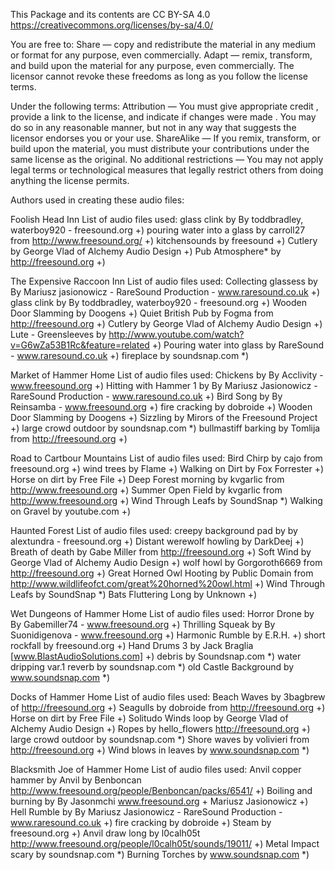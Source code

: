This Package and its contents are CC BY-SA 4.0
https://creativecommons.org/licenses/by-sa/4.0/

You are free to:
Share — copy and redistribute the material in any medium or format for any purpose, even commercially.
Adapt — remix, transform, and build upon the material for any purpose, even commercially.
The licensor cannot revoke these freedoms as long as you follow the license terms.

Under the following terms:
Attribution — You must give appropriate credit , provide a link to the license, and indicate if changes were made . You may do so in any reasonable manner, but not in any way that suggests the licensor endorses you or your use.
ShareAlike — If you remix, transform, or build upon the material, you must distribute your contributions under the same license as the original.
No additional restrictions — You may not apply legal terms or technological measures that legally restrict others from doing anything the license permits.

Authors used in creating these audio files:

Foolish Head Inn
List of audio files used:
glass clink by By toddbradley, waterboy920 - freesound.org +)
pouring water into a glass by carroll27 from http://www.freesound.org/ +)
kitchensounds by freesound +)
Cutlery by George Vlad of Alchemy Audio Design +)
Pub Atmosphere* by http://freesound.org +)

The Expensive Raccoon Inn
List of audio files used:
Collecting glassess by By Mariusz jasionowicz - RareSound Production - www.raresound.co.uk +)
glass clink by By toddbradley, waterboy920 - freesound.org +)
Wooden Door Slamming by Doogens +)
Quiet British Pub by Fogma from http://freesound.org +)
Cutlery by George Vlad of Alchemy Audio Design +)
Lute - Greensleeves by http://www.youtube.com/watch?v=G6wZa53B1Rc&feature=related +)
Pouring water into glass by RareSound - www.raresound.co.uk +)
fireplace by soundsnap.com *)

Market of Hammer Home
List of audio files used:
Chickens by By Acclivity - www.freesound.org +)
Hitting with Hammer 1 by By Mariusz Jasionowicz - RareSound Production - www.raresound.co.uk +)
Bird Song by By Reinsamba - www.freesound.org +)
fire cracking by dobroide +)
Wooden Door Slamming by Doogens +)
Sizzling by Mirors of the Freesound Project +)
large crowd outdoor by soundsnap.com *)
bullmastiff barking by Tomlija from http://freesound.org +)

Road to Cartbour Mountains
List of audio files used:
Bird Chirp by cajo from freesound.org +)
wind trees by Flame +)
Walking on Dirt by Fox Forrester +)
Horse on dirt by Free File +)
Deep Forest morning by kvgarlic from http://www.freesound.org +)
Summer Open Field by kvgarlic from http://www.freesound.org +)
Wind Through Leafs by SoundSnap *)
Walking on Gravel by youtube.com +)

Haunted Forest
List of audio files used:
creepy background pad by by alextundra - freesound.org +)
Distant werewolf howling by DarkDeej +)
Breath of death by Gabe Miller from http://freesound.org +)
Soft Wind by George Vlad of Alchemy Audio Design +)
wolf howl by Gorgoroth6669 from http://freesound.org +)
Great Horned Owl Hooting by Public Domain from http://www.wildlifeofct.com/great%20horned%20owl.html +)
Wind Through Leafs by SoundSnap *)
Bats Fluttering Long by Unknown +)

Wet Dungeons of Hammer Home
List of audio files used:
Horror Drone by By Gabemiller74 - www.freesound.org +)
Thrilling Squeak by By Suonidigenova - www.freesound.org +)
Harmonic Rumble by E.R.H. +)
short rockfall by freesound.org +)
Hand Drums 3 by Jack Braglia [www.BlastAudioSolutions.com] +)
debris by Soundsnap.com *)
water dripping var.1 reverb by soundsnap.com *)
old Castle Background by www.soundsnap.com *)

Docks of Hammer Home
List of audio files used:
Beach Waves by 3bagbrew of http://freesound.org +)
Seagulls by dobroide from http://freesound.org +)
Horse on dirt by Free File +)
Solitudo Winds loop by George Vlad of Alchemy Audio Design +)
Ropes by hello_flowers http://freesound.org +)
large crowd outdoor by soundsnap.com *)
Shore waves by volivieri from http://freesound.org +)
Wind blows in leaves by www.soundsnap.com *)

Blacksmith Joe of Hammer Home
List of audio files used:
Anvil copper hammer by Anvil by Benboncan http://www.freesound.org/people/Benboncan/packs/6541/ +)
Boiling and burning by By Jasonmchi www.freesound.org + Mariusz Jasionowicz +)
Hell Rumble by By Mariusz Jasionowicz - RareSound Production - www.raresound.co.uk +)
fire cracking by dobroide +)
Steam by freesound.org +)
Anvil draw long by l0calh05t http://www.freesound.org/people/l0calh05t/sounds/19011/ +)
Metal Impact scary by soundsnap.com *)
Burning Torches by www.soundsnap.com *)